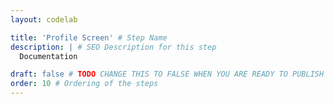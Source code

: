```yaml
---
layout: codelab

title: 'Profile Screen' # Step Name
description: | # SEO Description for this step
  Documentation

draft: false # TODO CHANGE THIS TO FALSE WHEN YOU ARE READY TO PUBLISH THE PAGE
order: 10 # Ordering of the steps
---
```






